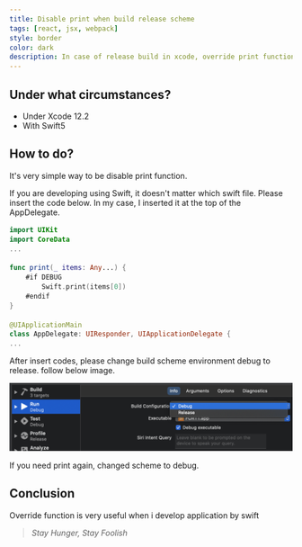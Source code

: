 ```yaml
---
title: Disable print when build release scheme
tags: [react, jsx, webpack]
style: border
color: dark
description: In case of release build in xcode, override print function to prevent debugging
---
```


## Under what circumstances?

- Under Xcode 12.2
- With Swift5

## How to do?

It's very simple way to be disable print function.

If you are developing using Swift, it doesn't matter which swift file. Please insert the code below. In my case, I inserted it at the top of the AppDelegate.

```swift
import UIKit
import CoreData
...

func print(_ items: Any...) {
    #if DEBUG
        Swift.print(items[0])
    #endif
}

@UIApplicationMain
class AppDelegate: UIResponder, UIApplicationDelegate {
...
```

After insert codes, please change build scheme environment debug to release.
follow below image.

![image](/assets/images/blog/2020-12-10-xcode-disable-print-release/image1.png)

If you need print again, changed scheme to debug.

## Conclusion

Override function is very useful when i develop application by swift

> _Stay Hunger, Stay Foolish_